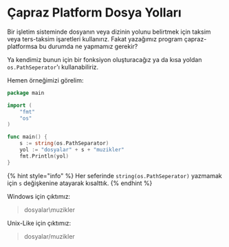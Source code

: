 # Çapraz Platform Dosya Yolları

Bir işletim sisteminde dosyanın veya dizinin yolunu belirtmek için taksim veya ters-taksim işaretleri kullanırız. Fakat yazağımız program çapraz-platformsa bu durumda ne yapmamız gerekir?

Ya kendimiz bunun için bir fonksiyon oluşturacağız ya da kısa yoldan `os.PathSeperator`'ı kullanabiliriz.

Hemen örneğimizi görelim:

```go
package main

import (
	"fmt"
	"os"
)

func main() {
	s := string(os.PathSeparator)
	yol := "dosyalar" + s + "muzikler"
	fmt.Println(yol)
}
```

{% hint style="info" %}
Her seferinde `string(os.PathSeperator)` yazmamak için `s` değişkenine atayarak kısalttık.
{% endhint %}

Windows için çıktımız:

> dosyalar\muzikler

Unix-Like için çıktımız:

> dosyalar/muzikler
